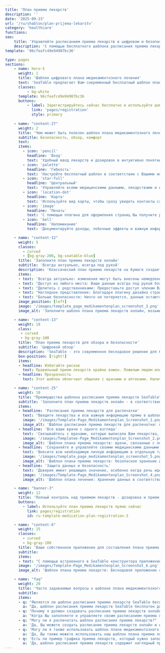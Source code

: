 ```yaml
---
title: 'План приема лекарств'
description: ''
date: '2025-09-23'
url: '/ru/shablon/plan-prijema-lekarstv'
category: 'healthcare'
functions:
seo:
    title: 'Управляйте расписанием приема лекарств в цифровом и безопасном виде с помощью SeaTable'
    description: 'С помощью бесплатного шаблона расписания приема лекарств SeaTable Вы получите общую картину, сможете безопасно обмениваться данными - включая версию для печати.'
template: '96cfeafc49e94907bc36'

type: pages
sections:
    - name: hero-5
      weight: 1
      title: 'Шаблон цифрового плана медикаментозного лечения'
      text: 'SeaTable предлагает Вам современный бесплатный шаблон плана приема лекарств для цифрового управления лекарствами, врачами, медицинскими данными и документами. Четкая структура, полная безопасность и прозрачность - в соответствии с GDPR и бесплатно.'
      classes:
          - bg-white
      template: 96cfeafc49e94907bc36
      buttons:
          - label: Зарегистрируйтесь сейчас бесплатно и используйте шаблон
            link: 'pages/registration'
            style: primary
    
    - name: "content-27"
      weight: 2
      title: 'Чем может быть полезен шаблон плана медикаментозного лечения'
      subtitle: Безопасность, обзор, комфорт
      text: 
      items:
        - icon: 'pencil'
          headline: 'Вход'
          text: 'Удобный ввод лекарств и дозировок в интуитивно понятный шаблон - ошибки сведены к минимуму.'
        - icon: 'palette'
          headline: 'Гибкость'
          text: 'Настройте бесплатный шаблон в соответствии с Вашими индивидуальными потребностями, методами лечения и требованиями к документации в любое время - без каких-либо усилий.'
        - icon: 'star-full'
          headline: 'Центральный'
          text: 'Управляйте всеми медицинскими данными, лекарствами и информацией о здоровье централизованно и безопасно - всегда имейте полный обзор.'
        - icon: 'location-dot'
          headline: 'Карта'
          text: 'Используйте вид карты, чтобы сразу увидеть контакты самых важных врачей и время консультаций, включая местоположение.' 
        - icon: 'image'
          headline: 'Печать'
          text: 'С помощью плагина для оформления страниц Вы получите распечатываемый план приема лекарств - идеальный вариант для практики, экстренных случаев и путешествий.'
        - icon: 'bell'
          headline: 'Напоминание'
          text: 'Документируйте доходы, побочные эффекты и важную информацию - встроенные напоминания обеспечивают большую безопасность.'

    - name: "content-12"
      weight: 5
      classes:
        - curved
        - [bg-gray-200, bg-seatable-blue]
      title: 'Заполните план приема лекарств онлайн'
      subtitle: 'Всегда актуально, всегда под рукой'
      description: 'Классический план приема лекарств на бумаге создается быстро - и быстро устаревает. Если Вы создаете свой план приема лекарств онлайн, Вы получаете множество преимуществ, которые облегчают Вашу повседневную жизнь.'
      items:
      - text: 'Всегда актуально: изменения могут быть внесены немедленно и доступны в следующую секунду.'
      - text: "Доступ из любого места: Ваши данные всегда под рукой благодаря онлайн-доступу."
      - text: "Делитесь с родственниками: Предоставьте доступ членам Вашей семьи или обслуживающему персоналу."
      - text: "Наглядное представление: Благодаря плагину дизайна страниц, Mediplan можно распечатать."
      - text: "Больше безопасности: Ничто не потеряется, данные остаются защищенными и отслеживаемыми."
      image_position: [left]
      image: '/images/template_page_medikamentenplan_screenshot_3.png'
      image_alt: 'Заполните шаблон плана приема лекарств онлайн, возьмите его с собой в дорогу, поддерживайте его в актуальном состоянии и надежно управляйте им.'

    - name: "content-13"
      weight: 18
      class:
       - curved
       - bg-gray-100
      title: 'План приема лекарств для обзора и безопасности'
      subtitle: 'Цифровой обзор'
      description: 'SeaTable - это современное бескодовое решение для баз данных с App Builder, которое предлагает все функции, необходимые для электронного плана приема лекарств. Вы можете легко вести обзор и записывать побочные эффекты, чтобы обсудить их с врачом.'
      box-position: [right!]
      items:
      - headline: Избегайте рисков
        text: Правильный прием лекарств крайне важен. Пожилым людям или людям с несколькими уже существующими заболеваниями особенно полезен план, в котором не только задокументированы препараты, но и указаны точные дозировки и время их приема.
      - headline: Прозрачность
        text: Этот шаблон облегчает общение с врачами и аптеками. Наличие структурированных и актуальных данных экономит время и позволяет избежать недоразумений. Актуальный шаблон плана приема лекарств также может иметь решающее значение в чрезвычайных ситуациях.

    - name: "content-25"
      weight: 10
      title: "Преимущества шаблона расписания приема лекарств SeaTable"
      subtitle: 'Заполните план приема лекарств онлайн - в соответствии с требованиями GDPR.'
      items:
      - headline: 'Расписание приема лекарств для распечатки'
        text: "Введите лекарства и всю важную информацию прямо в шаблон. График приема лекарств в SeaTable для заполнения четко структурирован и интуитивно понятен. На основе введенных данных автоматически создается четкая версия для печати, которую Вы можете экспортировать и распечатать при необходимости."
        image: '/images/Template-Page_Medikamentenplan_Screenshot_1.png'
        image_alt: 'Шаблон расписания приема лекарств для распечатки: понятный, заполняемый, пригодный для визитов к врачу и экстренных случаев'
      - headline: 'Все ваши врачи с одного взгляда'
        text: 'Связывайтесь с врачами, которые выписали Вам лекарства, напрямую. Это даст Вам общую картину и позволит задавать конкретные вопросы. Вы также можете сохранять контактные данные своих врачей и визуализировать их местоположение с помощью плагина карты.'
        image: '/images/Templatee-Page_Medikamentenplan_Screenshot_2.png'
        image_alt: 'Шаблон плана приема лекарств: врачи, связанные с лекарствами, контактная информация и местоположение с первого взгляда'
      - headline: 'Сохраняйте и управляйте своими медицинскими данными'
        text: 'Внесите всю необходимую личную информацию в отдельную таблицу. Храните рост и вес для расчета дозировки, аллергии, предыдущие заболевания, важные документы или фотографии централизованно. Это означает, что данные о Вашем здоровье всегда будут под рукой и структурированы.'
        image: '/images/template_page_medikamentenplan_screenshot_5.png'
        image_alt: 'Шаблон плана приема лекарств: безопасное хранение данных о здоровье, аллергиях, росте и весе'
      - headline: 'Защита данных и безопасность'
        text: 'Доверие имеет решающее значение, особенно когда речь идет о медицинских данных. SeaTable придает большое значение защите и безопасности данных. Ваши данные хранятся исключительно на серверах в Германии и подчиняются строгим требованиям GDPR. Вы всегда сохраняете полный контроль над ними.'
        image: '/images/Template-Page_Medikamentenplan_Screenshot_4.png'
        image_alt: 'Шаблон плана лечения: Хранение данных в соответствии с GDPR, контроль доступа, немецкие серверы.'

    - name: "banner-3"
      weight: 12
      title: 'Полный контроль над приемом лекарств - дозировка и прием всегда на виду.'
      buttons:
        - label: Используйте план приема лекарств прямо сейчас
          link: pages/registration
          id: ru-template-medication-plan-registration-3

    - name: "content-6"
      weight: 15
      classes:
        - curved
        - bg-gray-100
      title: 'Ваше собственное приложение для составления плана приема лекарств с SeaTable'
      subtitle:
      items:
      - text: "С помощью встроенного в SeaTable конструктора приложений, не требующего кода, Вы можете создать свое личное приложение для здоровья всего за несколько шагов. Помимо лекарств и контактов врачей, Вы можете записывать побочные эффекты или дополнительные данные, например, показатели артериального давления, чтобы обсудить их на следующем приеме у врача. Встроенная функция напоминания обеспечивает дополнительную безопасность."
      image: '/images/Template-Page_Medikamentenplan_Screenshot_6.png'
      image_alt: 'Шаблон плана приема лекарств: Бескодовое приложение с функцией напоминания, контактами врача, измеренными значениями, заметками.'

    - name: "faq"
      weight: 20
      title: 'Часто задаваемые вопросы о шаблоне плана медикаментозного лечения SeaTable'
      subtitle:
      items:
      - q: "Является ли шаблон расписания приема лекарств SeaTable бесплатным?"
        a: "Да, шаблон расписания приема лекарств SeaTable бесплатен для использования. Вам нужна только учетная запись SeaTable, чтобы бесплатно настроить шаблон расписания приема лекарств и использовать все его возможности."
      - q: "Почему я должен создавать расписание приема лекарств онлайн?"
        a: "Когда Вы заполняете и управляете своим расписанием приема лекарств онлайн, Вы имеете доступ к текущему состоянию в любое время и из любого места и можете легко поделиться информацией с врачами или терапевтами. С нашим шаблоном расписания приема лекарств Ваши лекарства остаются в безопасности и прозрачности. Благодаря плагину дизайна страниц, встроенному в наш шаблон расписания приема лекарств, Вы также можете распечатать расписание приема лекарств, если это необходимо."
      - q: "Могу ли я распечатать шаблон расписания приема лекарств?"
        a: 'Да, Вы можете создать расписание приема лекарств онлайн и использовать плагин для дизайна страниц, чтобы автоматически сгенерировать четкое расписание приема лекарств для печати.'
      - q: 'Могу ли я также использовать шаблон плана медикаментозного лечения для нескольких человек?'
        a: 'Да, Вы также можете использовать наш шаблон плана приема лекарств для нескольких планов. С помощью SeaTable Вы можете бесплатно создать план приема лекарств для пяти пользователей.'
      - q: 'Есть ли пример графика приема лекарств, который нужно заполнить?'
        a: 'Да, шаблон расписания приема лекарств содержит наглядный пример расписания приема лекарств, который Вы можете использовать в качестве руководства. Вы можете бесплатно использовать и настраивать наш шаблон расписания приема лекарств в соответствии с Вашими индивидуальными особенностями.'
---
```

